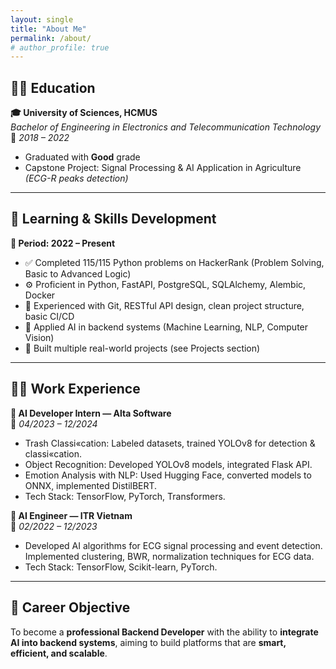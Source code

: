 ```yaml
---
layout: single
title: "About Me"
permalink: /about/
# author_profile: true
---
```


## 🧑‍🎓 Education

**🎓 University of Sciences, HCMUS**  
*Bachelor of Engineering in Electronics and Telecommunication Technology*  
📅 *2018 – 2022*  
- Graduated with **Good** grade  
- Capstone Project: Signal Processing & AI Application in Agriculture *(ECG-R peaks detection)*

---

## 🧠 Learning & Skills Development

**📌 Period: 2022 – Present**

- ✅ Completed 115/115 Python problems on HackerRank (Problem Solving, Basic to Advanced Logic)  
- ⚙️ Proficient in Python, FastAPI, PostgreSQL, SQLAlchemy, Alembic, Docker  
- 🔧 Experienced with Git, RESTful API design, clean project structure, basic CI/CD  
- 🤖 Applied AI in backend systems (Machine Learning, NLP, Computer Vision)  
- 🚀 Built multiple real-world projects (see Projects section)

---

## 👨‍💻 Work Experience

**💼 AI Developer Intern — Alta Software**  
📍 *04/2023 – 12/2024*  
- Trash Classi«cation: Labeled datasets, trained YOLOv8 for detection
& classi«cation.
- Object Recognition: Developed YOLOv8 models, integrated Flask
API.
- Emotion Analysis with NLP: Used Hugging Face, converted models
to ONNX, implemented DistilBERT.
- Tech Stack: TensorFlow, PyTorch, Transformers.

**💼 AI Engineer — ITR Vietnam**  
📍 *02/2022 – 12/2023*  
- Developed AI algorithms for ECG signal processing and event
detection. Implemented clustering, BWR, normalization techniques
for ECG data.
- Tech Stack: TensorFlow, Scikit-learn, PyTorch.

---

## 🎯 Career Objective

To become a **professional Backend Developer** with the ability to **integrate AI into backend systems**, aiming to build platforms that are **smart, efficient, and scalable**.
